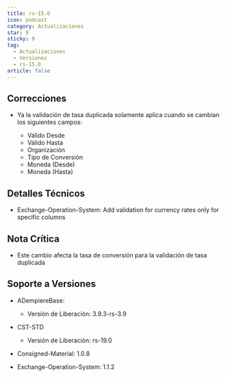 ```yaml
---
title: rs-15.0
icon: podcast
category: Actualizaciones
star: 9
sticky: 9
tag:
  - Actualizaciones
  - Versiones
  - rs-15.0
article: false
---
```


## Correcciones

- Ya la validación de tasa duplicada solamente aplica cuando se cambian los siguientes campos:

  - Válido Desde
  - Válido Hasta
  - Organización
  - Tipo de Conversión
  - Moneda (Desde)
  - Moneda (Hasta)

## Detalles Técnicos

- Exchange-Operation-System: Add validation for currency rates only for specific columns

## Nota Crítica

- Este cambio afecta la tasa de conversión para la validación de tasa duplicada

## Soporte a Versiones

- ADempiereBase:

  - Versión de Liberación: 3.9.3-rs-3.9

- CST-STD

  - Versión de Liberación: rs-19.0

- Consigned-Material: 1.0.8
- Exchange-Operation-System: 1.1.2
